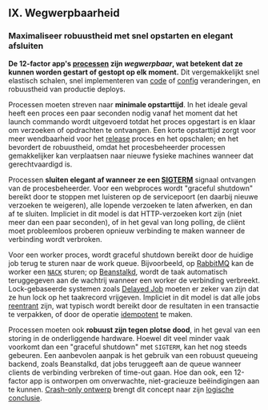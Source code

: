 ## IX. Wegwerpbaarheid
### Maximaliseer robuustheid met snel opstarten en elegant afsluiten

**De 12-factor app's [processen](./processen) zijn *wegwerpbaar*, wat betekent dat ze kunnen worden gestart of gestopt op elk moment.** Dit vergemakkelijkt snel elastisch schalen, snel implementeren van [code](./codebase) of [config](./config) veranderingen, en robuustheid van productie deploys.

Processen moeten streven naar **minimale opstarttijd**. In het ideale geval heeft een proces een paar seconden nodig vanaf het moment dat het launch commando wordt uitgevoerd totdat het proces opgestart is en klaar om verzoeken of opdrachten te ontvangen. Een korte opstarttijd zorgt voor meer wendbaarheid voor het [release](./build-release-run) proces en het opschalen; en het bevordert de robuustheid, omdat het procesbeheerder processen gemakkelijker kan verplaatsen naar nieuwe fysieke machines wanneer dat gerechtvaardigd is.

Processen **sluiten elegant af wanneer ze een [SIGTERM](http://en.wikipedia.org/wiki/SIGTERM)** signaal ontvangen van de procesbeheerder. Voor een webproces wordt "graceful shutdown" bereikt door te stoppen met luisteren op de servicepoort (en daarbij nieuwe verzoeken te weigeren), alle lopende verzoeken te laten afwerken, en dan af te sluiten. Impliciet in dit model is dat HTTP-verzoeken kort zijn (niet meer dan een paar seconden), of in het geval van long polling, de cliënt moet probleemloos proberen opnieuw verbinding te maken wanneer de verbinding wordt verbroken.

Voor een worker proces, wordt graceful shutdown bereikt door de huidige job terug te sturen naar de work queue. Bijvoorbeeld, op [RabbitMQ](http://www.rabbitmq.com/) kan de worker een [`NACK`](http://www.rabbitmq.com/amqp-0-9-1-quickref.html#basic.nack) sturen; op [Beanstalkd](https://beanstalkd.github.io), wordt de taak automatisch teruggegeven aan de wachtrij wanneer een worker de verbinding verbreekt. Lock-gebaseerde systemen zoals [Delayed Job](https://github.com/collectiveidea/delayed_job#readme) moeten er zeker van zijn dat ze hun lock op het taakrecord vrijgeven. Impliciet in dit model is dat alle jobs [reentrant](http://en.wikipedia.org/wiki/Reentrant_%28subroutine%29) zijn, wat typisch wordt bereikt door de resultaten in een transactie te verpakken, of door de operatie [idempotent](http://en.wikipedia.org/wiki/Idempotence) te maken.

Processen moeten ook **robuust zijn tegen plotse dood**, in het geval van een storing in de onderliggende hardware. Hoewel dit veel minder vaak voorkomt dan een "graceful shutdown" met `SIGTERM`, kan het nog steeds gebeuren. Een aanbevolen aanpak is het gebruik van een robuust queueing backend, zoals Beanstalkd, dat jobs teruggeeft aan de queue wanneer clients de verbinding verbreken of time-out gaan. Hoe dan ook, een 12-factor app is ontworpen om onverwachte, niet-gracieuze beëindigingen aan te kunnen. [Crash-only ontwerp](http://lwn.net/Articles/191059/) brengt dit concept naar zijn [logische conclusie](http://docs.couchdb.org/en/latest/intro/overview.html).